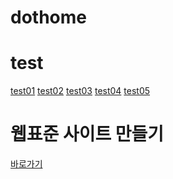# dothome

# test
<a href="https://hyunseo418.github.io/dothome/test/test01.html">test01</a>
<a href="https://hyunseo418.github.io/dothome/test/test02.html">test02</a>
<a href="https://hyunseo418.github.io/dothome/test/test03.html">test03</a>
<a href="https://hyunseo418.github.io/dothome/test/test04.html">test04</a>
<a href="https://hyunseo418.github.io/dothome/test/test05.html">test05</a>

# 웹표준 사이트 만들기
<a href="https://hyunseo418.github.io/dothome/webstandard/index.html">바로가기</a>

